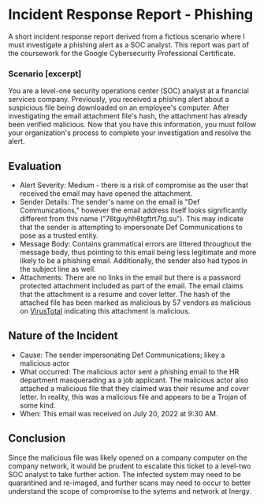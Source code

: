 # Incident Response Report - Phishing
A short incident response report derived from a fictious scenario where I must investigate a phishing alert as a SOC analyst. This report was part of the coursework for the Google Cybersecurity Professional Certificate.

### Scenario [excerpt]
You are a level-one security operations center (SOC) analyst at a financial services company. Previously, you received a phishing alert about a suspicious file being downloaded on an employee's computer. After investigating the email attachment file's hash, the attachment has already been verified malicious. Now that you have this information, you must follow your organization's process to complete your investigation and resolve the alert.

## Evaluation
* Alert Severity: Medium - there is a risk of compromise as the user that received the email may have opened the attachment.
* Sender Details: The sender's name on the email is "Def Communications," however the email address itself looks significantly different from this name ("76tguyhh6tgftrt7tg.su"). This may indicate that the sender is attempting to impersonate Def Communications to pose as a trusted entity.
* Message Body: Contains grammatical errors are littered throughout the message body, thus pointing to this email being less legitimate and more likely to be a phishing email. Additionally, the sender also had typos in the subject line as well.
* Attachments: There are no links in the email but there is a password protected attachment included as part of the email. The email claims that the attachment is a resume and cover letter. The hash of the attached file has been marked as malicious by 57 vendors as malicious on <a href = "https://www.virustotal.com/gui/file/54e6ea47eb04634d3e87fd7787e2136ccfbcc80ade34f246a12cf93bab527f6b/summary">VirusTotal</a> indicating this attachment is malicious.

## Nature of the Incident
* Cause: The sender impersonating Def Communications; likey a malicious actor
* What occurred: The malicious actor sent a phishing email to the HR department masquerading as a job applicant. The malicious actor also attached a malicious file that they claimed was their resume and cover letter. In reality, this was a malicious file and appears to be a Trojan of some kind.
* When: This email was received on July 20, 2022 at 9:30 AM. 

## Conclusion
Since the malicious file was likely opened on a company computer on the company network, it would be prudent to escalate this ticket to a level-two SOC analyst to take further action. The infected system may need to be quarantined and re-imaged, and further scans may need to occur to better understand the scope of compromise to the sytems and network at Inergy.
